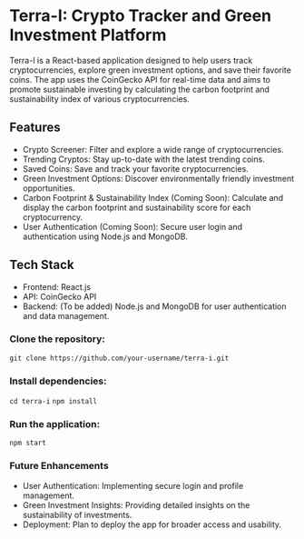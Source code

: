 
# Terra-I: Crypto Tracker and Green Investment Platform

Terra-I is a React-based application designed to help users track cryptocurrencies, explore green investment options, and save their favorite coins. The app uses the CoinGecko API for real-time data and aims to promote sustainable investing by calculating the carbon footprint and sustainability index of various cryptocurrencies.

## Features
- Crypto Screener: Filter and explore a wide range of cryptocurrencies.
- Trending Cryptos: Stay up-to-date with the latest trending coins.
- Saved Coins: Save and track your favorite cryptocurrencies.
- Green Investment Options: Discover environmentally friendly investment opportunities.
- Carbon Footprint & Sustainability Index (Coming Soon): Calculate and display the carbon footprint and sustainability score for each cryptocurrency.
- User Authentication (Coming Soon): Secure user login and authentication using Node.js and MongoDB.


## Tech Stack
- Frontend: React.js
- API: CoinGecko API
- Backend: (To be added) Node.js and MongoDB for user authentication and data management.


### Clone the repository:

` git clone https://github.com/your-username/terra-i.git `


### Install dependencies:

`cd terra-i`
`npm install`


### Run the application:

`npm start`

### Future Enhancements
- User Authentication: Implementing secure login and profile management.
- Green Investment Insights: Providing detailed insights on the sustainability of investments.
- Deployment: Plan to deploy the app for broader access and usability.